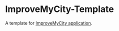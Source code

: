 ImproveMyCity-Template
======================

A template for [ImproveMyCity application](https://github.com/icos-urenio/Improve-my-city).